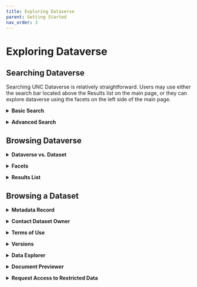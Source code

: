 ```yaml
---
title: Exploring Dataverse
parent: Getting Started
nav_order: 3
---
```

<script src="https://unpkg.com/vanilla-back-to-top@7.2.1/dist/vanilla-back-to-top.min.js"></script>
<script>addBackToTop({
  diameter: 56,
  backgroundColor: 'rgb(75, 156, 211)',
  textColor: '#fff'
})</script>

# Exploring Dataverse

## Searching Dataverse

Searching UNC Dataverse is relatively straightforward. Users may use either the search bar located above the Results list on the main page, or they can explore dataverse using the facets on the left side of the main page.

<details>
  <summary><strong>Basic Search</strong></summary><br>
  UNC Dataverse offers a search bar to help users locate data or research projects of interest. The bar is just above the Results list and functions like a typical search bar. Simply enter the keywords describing the type(s) of data you are looking for and click ‘Find’.
    <p></p>
  <img src="https://agooch.github.io/testsite/assets/images/searchgif2.gif">
</details>
<p></p>

<details>
  <summary><strong>Advanced Search</strong></summary><br>
  If the basic search bar is not providing specific search results, we recommend using the advanced search to narrow the list down. The advanced search allows users to search across individual metadata fields for relevant results at the Dataverse, Dataset, and File-level. 
  <p></p>
  To get started, click ‘Advanced Search’ beside the search bar on the main UNC Dataverse landing page. You will be redirected to a new search page.
  <p></p>
  From here you can decide to search across Dataverse, Datasets, or individual Files. Simply scroll to the section you wish to search through and then identify the field(s) you want to enter keywords into.
  <p></p>
   <img src="https://agooch.github.io/testsite/assets/images/advancedsearch1.png">
  <p></p>
  Once you’ve entered as many keywords as needed, click ‘Find’. Your results will load in a new UNC Dataverse page.
  <p></p>
  <img src="https://agooch.github.io/testsite/assets/images/advancedsearchgif1.gif">
  <p></p>
  If your search provides 0 results, we recommend removing a keyword or checking your spelling for any typos. 

</details>
<p></p>

## Browsing Dataverse

<details>
  <summary><strong>Dataverse vs. Dataset</strong></summary><br>
  A dataverse is a collection that can hold datasets as well as other dataverse collections. You can think of it as a container as depicted below.
  <p></p>
   <img src="https://agooch.github.io/testsite/assets/images/containerimage.png">
  <p></p>
  This permits users to organize their research in various ways.
  <p></p>
  You can search at the Dataverse level or filter down to the Dataset or File level by using the checkbox options on the far left of the UNC Dataverse page.

</details>
<p></p>

<details>
  <summary><strong>Facets</strong></summary><br>
  Facets are specific terms used to narrow down the results in the UNC Dataverse results list. You can find them on the far left of both the UNC Dataverse main page, but also within dataverses housed under UNC Dataverse. Clicking on a facet will only show those results related to the selected facet.
  <p></p>
  To remove the facet from your search, navigate to the top of the results list and click the ‘x’ beside the facet label.
  <p></p>
  <img src="https://agooch.github.io/testsite/assets/images/FacetRemove.png">
  
</details>
<p></p>

<details>
  <summary><strong>Results List</strong></summary><br>
  The results list is in the middle of the UNC Dataverse main page. This list will update every time you perform a search or select a facet. You can sort the list by clicking on the Sort button to the right.
  <p></p>
  <img src="https://agooch.github.io/testsite/assets/images/sortresults.png">
  <p></p>
  You will only see published Dataverses, Datasets, and Files in the results list. If you are the Admin, Curator, or Contributor of an unpublished draft Dataverse or Dataset, you may also see them in the results list. 
</details>
<p></p>

## Browsing a Dataset

<details>
  <summary><strong>Metadata Record</strong></summary><br>
  Descriptive text about this section of your user dashboard in Dataverse.  
</details>
<p></p>

<details>
  <summary><strong>Contact Dataset Owner</strong></summary><br>
  Descriptive text about this section of your user dashboard in Dataverse.  
</details>
<p></p>

<details>
  <summary><strong>Terms of Use</strong></summary><br>
  Descriptive text about this section of your user dashboard in Dataverse.  
</details>
<p></p>

<details>
  <summary><strong>Versions</strong></summary><br>
  Descriptive text about this section of your user dashboard in Dataverse.  
</details>
<p></p>

<details>
  <summary><strong>Data Explorer</strong></summary><br>
  Descriptive text about this section of your user dashboard in Dataverse.  
</details>
<p></p>

<details>
  <summary><strong>Document Previewer</strong></summary><br>
  Descriptive text about this section of your user dashboard in Dataverse.  
</details>
<p></p>

<details>
  <summary><strong>Request Access to Restricted Data</strong></summary><br>
  Descriptive text about this section of your user dashboard in Dataverse.  
</details>
<p></p>
